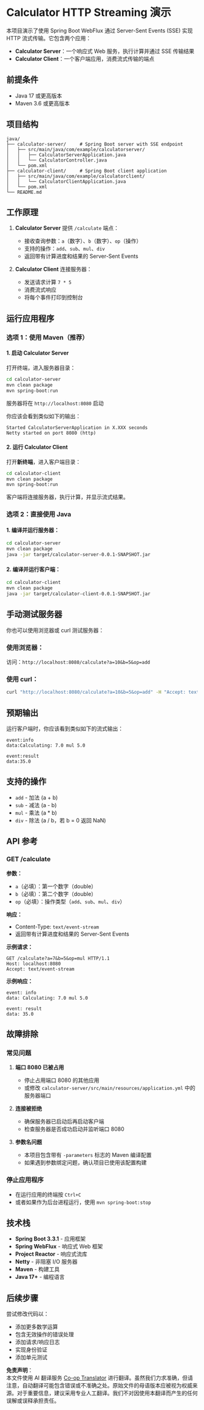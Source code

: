 <!--
CO_OP_TRANSLATOR_METADATA:
{
  "original_hash": "acd4010e430da00946a154f62847a169",
  "translation_date": "2025-07-13T21:08:35+00:00",
  "source_file": "03-GettingStarted/06-http-streaming/solution/java/README.md",
  "language_code": "zh"
}
-->
# Calculator HTTP Streaming 演示

本项目演示了使用 Spring Boot WebFlux 通过 Server-Sent Events (SSE) 实现 HTTP 流式传输。它包含两个应用：

- **Calculator Server**：一个响应式 Web 服务，执行计算并通过 SSE 传输结果
- **Calculator Client**：一个客户端应用，消费流式传输的端点

## 前提条件

- Java 17 或更高版本
- Maven 3.6 或更高版本

## 项目结构

```
java/
├── calculator-server/     # Spring Boot server with SSE endpoint
│   ├── src/main/java/com/example/calculatorserver/
│   │   ├── CalculatorServerApplication.java
│   │   └── CalculatorController.java
│   └── pom.xml
├── calculator-client/     # Spring Boot client application
│   ├── src/main/java/com/example/calculatorclient/
│   │   └── CalculatorClientApplication.java
│   └── pom.xml
└── README.md
```

## 工作原理

1. **Calculator Server** 提供 `/calculate` 端点：
   - 接收查询参数：`a`（数字）、`b`（数字）、`op`（操作）
   - 支持的操作：`add`、`sub`、`mul`、`div`
   - 返回带有计算进度和结果的 Server-Sent Events

2. **Calculator Client** 连接服务器：
   - 发送请求计算 `7 * 5`
   - 消费流式响应
   - 将每个事件打印到控制台

## 运行应用程序

### 选项 1：使用 Maven（推荐）

#### 1. 启动 Calculator Server

打开终端，进入服务器目录：

```bash
cd calculator-server
mvn clean package
mvn spring-boot:run
```

服务器将在 `http://localhost:8080` 启动

你应该会看到类似如下的输出：
```
Started CalculatorServerApplication in X.XXX seconds
Netty started on port 8080 (http)
```

#### 2. 运行 Calculator Client

打开**新终端**，进入客户端目录：

```bash
cd calculator-client
mvn clean package
mvn spring-boot:run
```

客户端将连接服务器，执行计算，并显示流式结果。

### 选项 2：直接使用 Java

#### 1. 编译并运行服务器：

```bash
cd calculator-server
mvn clean package
java -jar target/calculator-server-0.0.1-SNAPSHOT.jar
```

#### 2. 编译并运行客户端：

```bash
cd calculator-client
mvn clean package
java -jar target/calculator-client-0.0.1-SNAPSHOT.jar
```

## 手动测试服务器

你也可以使用浏览器或 curl 测试服务器：

### 使用浏览器：
访问：`http://localhost:8080/calculate?a=10&b=5&op=add`

### 使用 curl：
```bash
curl "http://localhost:8080/calculate?a=10&b=5&op=add" -H "Accept: text/event-stream"
```

## 预期输出

运行客户端时，你应该看到类似如下的流式输出：

```
event:info
data:Calculating: 7.0 mul 5.0

event:result
data:35.0
```

## 支持的操作

- `add` - 加法 (a + b)
- `sub` - 减法 (a - b)
- `mul` - 乘法 (a * b)
- `div` - 除法 (a / b，若 b = 0 返回 NaN)

## API 参考

### GET /calculate

**参数：**
- `a`（必填）：第一个数字（double）
- `b`（必填）：第二个数字（double）
- `op`（必填）：操作类型（`add`、`sub`、`mul`、`div`）

**响应：**
- Content-Type: `text/event-stream`
- 返回带有计算进度和结果的 Server-Sent Events

**示例请求：**
```
GET /calculate?a=7&b=5&op=mul HTTP/1.1
Host: localhost:8080
Accept: text/event-stream
```

**示例响应：**
```
event: info
data: Calculating: 7.0 mul 5.0

event: result
data: 35.0
```

## 故障排除

### 常见问题

1. **端口 8080 已被占用**
   - 停止占用端口 8080 的其他应用
   - 或修改 `calculator-server/src/main/resources/application.yml` 中的服务器端口

2. **连接被拒绝**
   - 确保服务器已启动后再启动客户端
   - 检查服务器是否成功启动并监听端口 8080

3. **参数名问题**
   - 本项目包含带有 `-parameters` 标志的 Maven 编译配置
   - 如果遇到参数绑定问题，确认项目已使用该配置构建

### 停止应用程序

- 在运行应用的终端按 `Ctrl+C`
- 或者如果作为后台进程运行，使用 `mvn spring-boot:stop`

## 技术栈

- **Spring Boot 3.3.1** - 应用框架
- **Spring WebFlux** - 响应式 Web 框架
- **Project Reactor** - 响应式流库
- **Netty** - 非阻塞 I/O 服务器
- **Maven** - 构建工具
- **Java 17+** - 编程语言

## 后续步骤

尝试修改代码以：
- 添加更多数学运算
- 包含无效操作的错误处理
- 添加请求/响应日志
- 实现身份验证
- 添加单元测试

**免责声明**：  
本文件使用 AI 翻译服务 [Co-op Translator](https://github.com/Azure/co-op-translator) 进行翻译。虽然我们力求准确，但请注意，自动翻译可能包含错误或不准确之处。原始文件的母语版本应被视为权威来源。对于重要信息，建议采用专业人工翻译。我们不对因使用本翻译而产生的任何误解或误释承担责任。